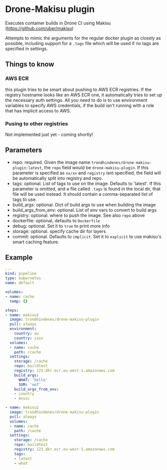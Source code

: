 # Drone-Makisu plugin

Executes container builds in Drone CI using Makisu (<https://github.com/uber/makisu>)

Attempts to mimic the arguments for the regular docker plugin as closely as possible, 
including support for a `.tags` file which will be used if no tags are specified in settings.

## Things to know
### AWS ECR
this plugin tries to be smart about pushing to AWS ECR registries. If the registry hostname looks like an AWS ECR one, it automatically tries to set up the necessary auth settings. All you need to do is to use environment variables to specify AWS credentials, if the build isn't running with a role that has implicit access to AWS.

### Pusing to other registries
Not implemented just yet - coming shortly!

## Parameters
- repo: required. Given the image name `trondhindenes/drone-makisu-plugin:latest`, the `repo` field would be `drone-makisu-plugin`. If this parameter is specified as `xx/xx` and `registry` isnt specified, the field will be automatically split into registry and repo.   
- tags: optional. List of tags to use on the image. Defaults to 'latest'.  If this parameter is omitted, and a file called `.tags` is found in the local dir, that file will be used instead. It should contain a comma-separated list of tags to use.   
- build_args: optional. Dict of build args to use when building the image   
- build_args_from_env: optional. List of env vars to convert to build args   
- registry: optional. where to push the image. See also `repo` above   
- dockerfile: optional, defaults to `Dockerfile`   
- debug: optional. Set it to `true` to print more info   
- storage: optional. specify cache dir for layers   
- commit: optional. Defaults to `implicit`. Set it to `explicit` to use makisu's smart caching feature.   

## Example
```yaml
---
kind: pipeline
type: kubernetes
name: default

volumes:
- name: cache
  temp: {}

steps:
- name: makisu1
  image: trondhindenes/drone-makisu-plugin
  pull: always
  environment:
    country: au
    country: jazz
  volumes:
  - name: cache
    path: /cache
  settings:
    storage: /cache
    repo: buildtest
    registry: 123.dkr.ecr.eu-west-1.amazonaws.com
    build_args:
      WHAT: 'hello'
      SUM: 'oof'
    build_args_from_env:
    - country
    - music

- name: makisu2
  image: trondhindenes/drone-makisu-plugin
  pull: always
  volumes:
  - name: cache
    path: /cache
  settings:
    storage: /cache
    repo: buildtest
    registry: 123.dkr.ecr.eu-west-1.amazonaws.com
    tags:
    - latest
    - what
```
